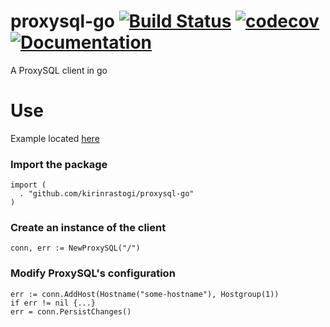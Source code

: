 # proxysql-go [![Build Status](https://travis-ci.org/kirinrastogi/proxysql-go.svg?branch=master)](https://travis-ci.org/kirinrastogi/proxysql-go) [![codecov](https://codecov.io/gh/kirinrastogi/proxysql-go/branch/master/graph/badge.svg)](https://codecov.io/gh/kirinrastogi/proxysql-go) [![Documentation](https://godoc.org/github.com/kirinrastogi/proxysql-go?status.svg)](https://godoc.org/github.com/kirinrastogi/proxysql-go/)


A ProxySQL client in go

# Use

Example located [here](https://github.com/kirinrastogi/proxysql-go/blob/master/example/example.go)

### Import the package

```golang
import (
  . "github.com/kirinrastogi/proxysql-go"
)
```

### Create an instance of the client

```golang
conn, err := NewProxySQL("/")
```

### Modify ProxySQL's configuration

```golang
err := conn.AddHost(Hostname("some-hostname"), Hostgroup(1))
if err != nil {...}
err = conn.PersistChanges()
```
